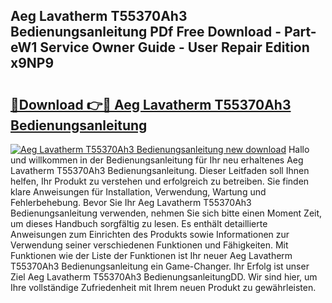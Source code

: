 ## Aeg Lavatherm T55370Ah3 Bedienungsanleitung PDf Free Download - Part-eW1 Service Owner Guide - User Repair Edition x9NP9

# <h2><a href="http://df4zw8m.blite.top/?on=Aeg+Lavatherm+T55370Ah3+Bedienungsanleitung">🔗Download 👉🔴 Aeg Lavatherm T55370Ah3 Bedienungsanleitung</a></h2>

[![Aeg Lavatherm T55370Ah3 Bedienungsanleitung new download](https://i.imgur.com/lujVjoI.png)](http://df4zw8m.blite.top/?on=Aeg+Lavatherm+T55370Ah3+Bedienungsanleitung)
Hallo und willkommen in der Bedienungsanleitung für Ihr neu erhaltenes Aeg Lavatherm T55370Ah3 Bedienungsanleitung. Dieser Leitfaden soll Ihnen helfen, Ihr Produkt zu verstehen und erfolgreich zu betreiben. Sie finden klare Anweisungen für Installation, Verwendung, Wartung und Fehlerbehebung. Bevor Sie Ihr Aeg Lavatherm T55370Ah3 Bedienungsanleitung verwenden, nehmen Sie sich bitte einen Moment Zeit, um dieses Handbuch sorgfältig zu lesen. Es enthält detaillierte Anweisungen zum Einrichten des Produkts sowie Informationen zur Verwendung seiner verschiedenen Funktionen und Fähigkeiten. Mit Funktionen wie der Liste der Funktionen ist Ihr neuer Aeg Lavatherm T55370Ah3 Bedienungsanleitung ein Game-Changer. Ihr Erfolg ist unser Ziel Aeg Lavatherm T55370Ah3 BedienungsanleitungDD. Wir sind hier, um Ihre vollständige Zufriedenheit mit Ihrem neuen Produkt zu gewährleisten.
